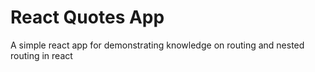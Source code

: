 # React Quotes App

A simple react app for demonstrating knowledge on routing and nested routing in react